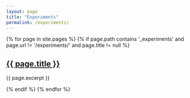 ```yaml
---
layout: page
title: "Experiments"
permalink: /experiments/
---
```


{% for page in site.pages %}
  {% if page.path contains '_experiments' and page.url != '/experiments/' and page.title != null %}
    <h2><a href="{{ page.url }}">{{ page.title }}</a></h2>
    <p>{{ page.excerpt }}</p>
  {% endif %}
{% endfor %}


